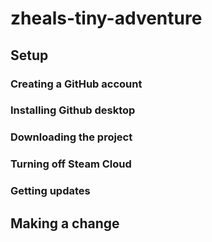 # zheals-tiny-adventure

## Setup

### Creating a GitHub account

### Installing Github desktop

### Downloading the project

### Turning off Steam Cloud

### Getting updates

## Making a change

